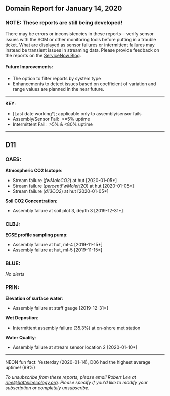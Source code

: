 ## Domain Report for January 14, 2020


### NOTE: These reports are still being developed!
There may be errors or inconsistencies in these reports-- verify sensor issues with the SOM or other monitoring tools before putting in a trouble ticket. What are displayed as sensor failures or intermittent failures may instead be transient issues in streaming data.
Please provide feedback on the reports on the [ServiceNow Blog](https://neon.service-now.com/community?id=community_blog&sys_id=9b4fbe8adbed734017ecf9041d9619be).

#### Future Improvements: 
 - The option to filter reports by system type 
 - Enhancements to detect issues based on coefficient of variation and range values are planned in the near future.

***

**KEY**:

 - [Last date working*]; applicable only to assembly/sensor fails
 - Assembly/Sensor Fail:&nbsp;&nbsp;<=5% uptime
 - Intermittent Fail:&nbsp;&nbsp;>5% & <80% uptime

***
## D11

### OAES:

**Atmospheric CO2 Isotope**:
 - Stream failure (_fwMoleCO2_) at hut [2020-01-05*]
 - Stream failure (_percentFwMoleH2O_) at hut [2020-01-05*]
 - Stream failure (_d13CO2_) at hut [2020-01-05*]

**Soil CO2 Concentration**:
 - Assembly failure at soil plot 3, depth 3 [2019-12-31*]

### CLBJ:

**ECSE profile sampling pump**:
 - Assembly failure at hut, ml-4 [2019-11-15*]
 - Assembly failure at hut, ml-5 [2019-11-15*]

### BLUE:

_No alerts_

### PRIN:

**Elevation of surface water**:
 - Assembly failure at staff gauge [2019-12-31*]

**Wet Depostion**:
 - Intermittent assembly failure (35.3%) at on-shore met station

**Water Quality**:
 - Assembly failure at stream sensor location 2 [2020-01-10*]

***
NEON fun fact: Yesterday (2020-01-14), D06 had the highest average uptime! (99%)

_To unsubscribe from these reports, please email Robert Lee at rlee@battelleecology.org. Please specify if you'd like to modify your subscription or completely unsubscribe._
